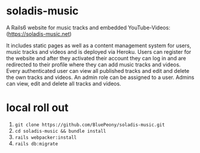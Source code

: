 # soladis-music

A Rails6 website for music tracks and embedded YouTube-Videos: (https://soladis-music.net) 

It includes static pages as well as a content management system for users, music tracks and videos and is deployed via Heroku. 
Users can register for the website and after they activated their account they can log in and are redirected to their profile where they can add music tracks and videos. <br>
Every authenticated user can view all published tracks and edit and delete the own tracks and videos. An admin role can be assigned to a user. Admins can view, edit and delete all tracks and videos. 

# local roll out
1. ```git clone https://github.com/BluePeony/soladis-music.git```
2. ```cd soladis-music && bundle install```
3. ```rails webpacker:install```
4. ```rails db:migrate```
